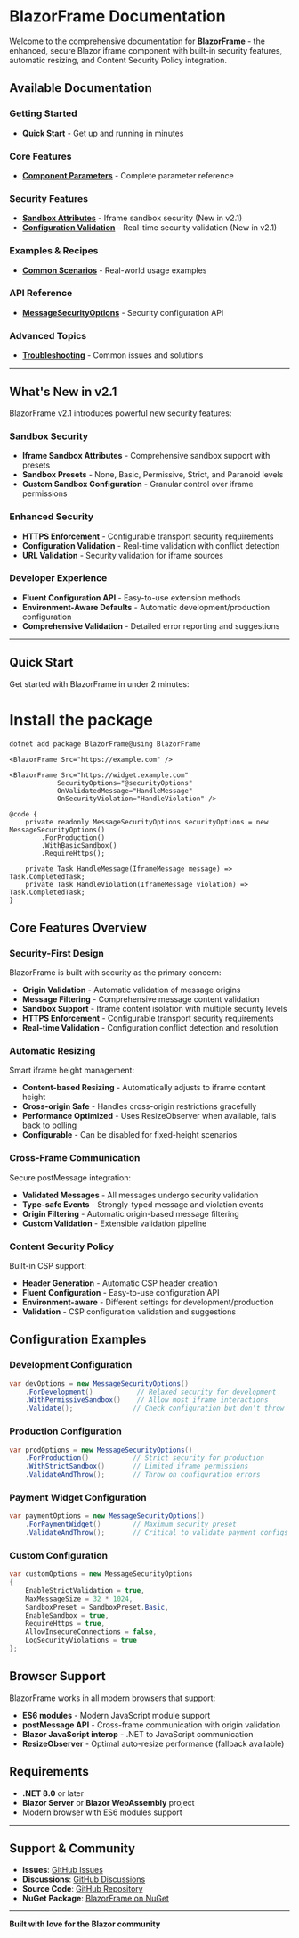 # BlazorFrame Documentation

Welcome to the comprehensive documentation for **BlazorFrame** - the enhanced, secure Blazor iframe component with built-in security features, automatic resizing, and Content Security Policy integration.

## Available Documentation

### Getting Started
- [**Quick Start**](getting-started/quick-start.md) - Get up and running in minutes

### Core Features  
- [**Component Parameters**](core-features/parameters.md) - Complete parameter reference

### Security Features
- [**Sandbox Attributes**](security/sandbox.md) - Iframe sandbox security (New in v2.1)
- [**Configuration Validation**](security/configuration-validation.md) - Real-time security validation (New in v2.1)

### Examples & Recipes
- [**Common Scenarios**](examples/common-scenarios.md) - Real-world usage examples

### API Reference
- [**MessageSecurityOptions**](api/message-security-options.md) - Security configuration API

### Advanced Topics
- [**Troubleshooting**](advanced/troubleshooting.md) - Common issues and solutions

---

## What's New in v2.1

BlazorFrame v2.1 introduces powerful new security features:

### Sandbox Security
- **Iframe Sandbox Attributes** - Comprehensive sandbox support with presets
- **Sandbox Presets** - None, Basic, Permissive, Strict, and Paranoid levels
- **Custom Sandbox Configuration** - Granular control over iframe permissions

### Enhanced Security
- **HTTPS Enforcement** - Configurable transport security requirements
- **Configuration Validation** - Real-time validation with conflict detection
- **URL Validation** - Security validation for iframe sources

### Developer Experience
- **Fluent Configuration API** - Easy-to-use extension methods
- **Environment-Aware Defaults** - Automatic development/production configuration
- **Comprehensive Validation** - Detailed error reporting and suggestions

---

## Quick Start

Get started with BlazorFrame in under 2 minutes:

# Install the package

```bash
dotnet add package BlazorFrame@using BlazorFrame
```

```razor
<BlazorFrame Src="https://example.com" />

<BlazorFrame Src="https://widget.example.com"
            SecurityOptions="@securityOptions"
            OnValidatedMessage="HandleMessage"
            OnSecurityViolation="HandleViolation" />

@code {
    private readonly MessageSecurityOptions securityOptions = new MessageSecurityOptions()
        .ForProduction()
        .WithBasicSandbox()
        .RequireHttps();
        
    private Task HandleMessage(IframeMessage message) => Task.CompletedTask;
    private Task HandleViolation(IframeMessage violation) => Task.CompletedTask;
}
```

## Core Features Overview

### Security-First Design

BlazorFrame is built with security as the primary concern:

- **Origin Validation** - Automatic validation of message origins
- **Message Filtering** - Comprehensive message content validation
- **Sandbox Support** - Iframe content isolation with multiple security levels
- **HTTPS Enforcement** - Configurable transport security requirements
- **Real-time Validation** - Configuration conflict detection and resolution

### Automatic Resizing

Smart iframe height management:

- **Content-based Resizing** - Automatically adjusts to iframe content height
- **Cross-origin Safe** - Handles cross-origin restrictions gracefully
- **Performance Optimized** - Uses ResizeObserver when available, falls back to polling
- **Configurable** - Can be disabled for fixed-height scenarios

### Cross-Frame Communication

Secure postMessage integration:

- **Validated Messages** - All messages undergo security validation
- **Type-safe Events** - Strongly-typed message and violation events
- **Origin Filtering** - Automatic origin-based message filtering
- **Custom Validation** - Extensible validation pipeline

### Content Security Policy

Built-in CSP support:

- **Header Generation** - Automatic CSP header creation
- **Fluent Configuration** - Easy-to-use configuration API
- **Environment-aware** - Different settings for development/production
- **Validation** - CSP configuration validation and suggestions

## Configuration Examples

### Development Configuration

```csharp
var devOptions = new MessageSecurityOptions()
    .ForDevelopment()           // Relaxed security for development
    .WithPermissiveSandbox()    // Allow most iframe interactions
    .Validate();               // Check configuration but don't throw
```
### Production Configuration

```csharp
var prodOptions = new MessageSecurityOptions()
    .ForProduction()           // Strict security for production
    .WithStrictSandbox()       // Limited iframe permissions
    .ValidateAndThrow();       // Throw on configuration errors
```

### Payment Widget Configuration

```csharp
var paymentOptions = new MessageSecurityOptions()
    .ForPaymentWidget()        // Maximum security preset
    .ValidateAndThrow();       // Critical to validate payment configs
```

### Custom Configuration

```csharp
var customOptions = new MessageSecurityOptions
{
    EnableStrictValidation = true,
    MaxMessageSize = 32 * 1024,
    SandboxPreset = SandboxPreset.Basic,
    EnableSandbox = true,
    RequireHttps = true,
    AllowInsecureConnections = false,
    LogSecurityViolations = true
};
```

## Browser Support

BlazorFrame works in all modern browsers that support:

- **ES6 modules** - Modern JavaScript module support
- **postMessage API** - Cross-frame communication with origin validation
- **Blazor JavaScript interop** - .NET to JavaScript communication
- **ResizeObserver** - Optimal auto-resize performance (fallback available)

## Requirements

- **.NET 8.0** or later
- **Blazor Server** or **Blazor WebAssembly** project
- Modern browser with ES6 modules support

---

## Support & Community

- **Issues**: [GitHub Issues](https://github.com/Tim-Maes/BlazorFrame/issues)
- **Discussions**: [GitHub Discussions](https://github.com/Tim-Maes/BlazorFrame/discussions)
- **Source Code**: [GitHub Repository](https://github.com/Tim-Maes/BlazorFrame)
- **NuGet Package**: [BlazorFrame on NuGet](https://www.nuget.org/packages/BlazorFrame)

---

**Built with love for the Blazor community**